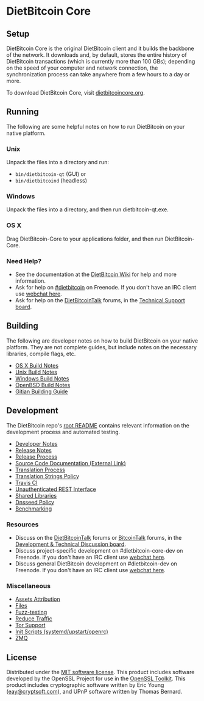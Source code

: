 DietBitcoin Core
=============

Setup
---------------------
DietBitcoin Core is the original DietBitcoin client and it builds the backbone of the network. It downloads and, by default, stores the entire history of DietBitcoin transactions (which is currently more than 100 GBs); depending on the speed of your computer and network connection, the synchronization process can take anywhere from a few hours to a day or more.

To download DietBitcoin Core, visit [dietbitcoincore.org](https://dietbitcoincore.org/en/releases/).

Running
---------------------
The following are some helpful notes on how to run DietBitcoin on your native platform.

### Unix

Unpack the files into a directory and run:

- `bin/dietbitcoin-qt` (GUI) or
- `bin/dietbitcoind` (headless)

### Windows

Unpack the files into a directory, and then run dietbitcoin-qt.exe.

### OS X

Drag DietBitcoin-Core to your applications folder, and then run DietBitcoin-Core.

### Need Help?

* See the documentation at the [DietBitcoin Wiki](https://en.dietbitcoin.it/wiki/Main_Page)
for help and more information.
* Ask for help on [#dietbitcoin](http://webchat.freenode.net?channels=dietbitcoin) on Freenode. If you don't have an IRC client use [webchat here](http://webchat.freenode.net?channels=dietbitcoin).
* Ask for help on the [DietBitcoinTalk](https://dietbitcointalk.org/) forums, in the [Technical Support board](https://dietbitcointalk.org/index.php?board=4.0).

Building
---------------------
The following are developer notes on how to build DietBitcoin on your native platform. They are not complete guides, but include notes on the necessary libraries, compile flags, etc.

- [OS X Build Notes](build-osx.md)
- [Unix Build Notes](build-unix.md)
- [Windows Build Notes](build-windows.md)
- [OpenBSD Build Notes](build-openbsd.md)
- [Gitian Building Guide](gitian-building.md)

Development
---------------------
The DietBitcoin repo's [root README](/README.md) contains relevant information on the development process and automated testing.

- [Developer Notes](developer-notes.md)
- [Release Notes](release-notes.md)
- [Release Process](release-process.md)
- [Source Code Documentation (External Link)](https://dev.visucore.com/dietbitcoin/doxygen/)
- [Translation Process](translation_process.md)
- [Translation Strings Policy](translation_strings_policy.md)
- [Travis CI](travis-ci.md)
- [Unauthenticated REST Interface](REST-interface.md)
- [Shared Libraries](shared-libraries.md)
- [Dnsseed Policy](dnsseed-policy.md)
- [Benchmarking](benchmarking.md)

### Resources
* Discuss on the [DietBitcoinTalk](https://dietbitcointalk.org/) forums or [BitcoinTalk](https://bitcointalk.org/) forums, in the [Development & Technical Discussion board](https://dietbitcointalk.org/).
* Discuss project-specific development on #dietbitcoin-core-dev on Freenode. If you don't have an IRC client use [webchat here](http://webchat.freenode.net/?channels=dietbitcoin-core-dev).
* Discuss general DietBitcoin development on #dietbitcoin-dev on Freenode. If you don't have an IRC client use [webchat here](http://webchat.freenode.net/?channels=dietbitcoin-dev).

### Miscellaneous
- [Assets Attribution](assets-attribution.md)
- [Files](files.md)
- [Fuzz-testing](fuzzing.md)
- [Reduce Traffic](reduce-traffic.md)
- [Tor Support](tor.md)
- [Init Scripts (systemd/upstart/openrc)](init.md)
- [ZMQ](zmq.md)

License
---------------------
Distributed under the [MIT software license](/COPYING).
This product includes software developed by the OpenSSL Project for use in the [OpenSSL Toolkit](https://www.openssl.org/). This product includes
cryptographic software written by Eric Young ([eay@cryptsoft.com](mailto:eay@cryptsoft.com)), and UPnP software written by Thomas Bernard.
